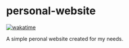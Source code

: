 # personal-website

[![wakatime](https://wakatime.com/badge/user/88c0c8ff-9cac-41bf-a5b4-9379dde98162/project/c7e81bc5-4ca4-4500-8031-b7b0f0d3f712.svg)](https://wakatime.com/badge/user/88c0c8ff-9cac-41bf-a5b4-9379dde98162/project/c7e81bc5-4ca4-4500-8031-b7b0f0d3f712)

A simple peronal website created for my needs.
